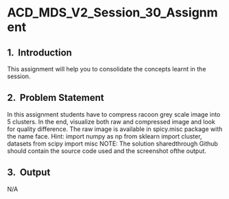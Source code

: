 # ACD_MDS_V2_Session_30_Assignment
## 1.​​ ​ Introduction
This assignment will help you to consolidate the concepts learnt in the session.

## 2.​​ ​ Problem Statement
In this assignment students have to compress racoon grey scale image into 5 clusters. In
the end, visualize both raw and compressed image and look for quality difference.
The raw image is available in spicy.misc package with the name face.
Hint:
import numpy as np
from sklearn import cluster, datasets
from scipy import misc
NOTE:​​​​ ​​​​The​​​​ ​​​​solution​​​​ ​​​​shared​​​​ ​​​​through​​​​ ​​​​Github​​​​ ​​​​should​​​​ ​​​​contain​​​​ ​​​​the​​​​ ​​​​source​​ ​​code​​​​ ​​​​used​​​​ ​​​​and​​​​
​​​​the​​​​ ​​​​screenshot​​​​ ​​​​of​​​​ ​​​​the​​​​ ​​​​output.

## 3.​​ ​ Output
N/A
